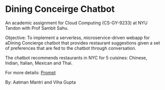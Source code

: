 # Dining Conceirge Chatbot

An academic assignment for Cloud Computing (CS-GY-9233) at NYU Tandon with Prof Sambit Sahu.

Objective: To implement a serverless, microservice-driven webapp for aDining Concierge chatbot that provides restaurant suggestions given a set of preferences that are fed to the chatbot through conversation.


The chatbot recommends restaurants in NYC for 5 cuisines: Chinese, Indian, Italian, Mexican and Thai.


For more details: [Prompt](https://github.com/guptaviha/Dining-Concierge/blob/main/Dining-Concierge-Prompt.pdf)

By: Aatman Mantri and Viha Gupta